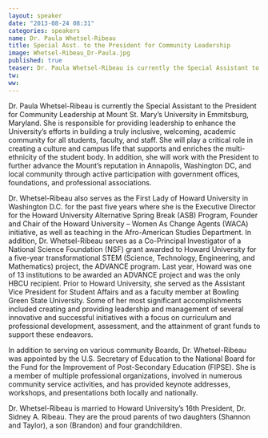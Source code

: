 ```yaml
---
layout: speaker
date: "2013-08-24 08:31"
categories: speakers
name: Dr. Paula Whetsel-Ribeau
title: Special Asst. to the President for Community Leadership
image: Whetsel-Ribeau_Dr-Paula.jpg
published: true
teaser: Dr. Paula Whetsel-Ribeau is currently the Special Assistant to the President for Community Leadership at Mount St. Mary’s University in Emmitsburg, Maryland.
tw:
ww: 
---
```


Dr. Paula Whetsel-Ribeau is currently the Special Assistant to the President for Community Leadership at Mount St. Mary’s University in Emmitsburg, Maryland.  She is responsible for providing leadership to enhance the University’s efforts in building a truly inclusive, welcoming, academic community for all students, faculty, and staff.  She will play a critical role in creating a culture and campus life that supports and enriches the multi-ethnicity of the student body.  In addition, she will work with the President to further advance the Mount’s reputation in Annapolis, Washington DC, and local community through active participation with government offices, foundations, and professional associations.

Dr. Whetsel-Ribeau also serves as the First Lady of Howard University in Washington D.C. for the past five years where she is the Executive Director for the Howard University Alternative Spring Break (ASB) Program, Founder and Chair of the Howard University – Women As Change Agents (WACA) initiative, as well as teaching in the Afro-American Studies Department.  In addition, Dr. Whetsel-Ribeau serves as a Co-Principal Investigator of a National Science Foundation (NSF) grant awarded to Howard University for a five-year transformational STEM (Science, Technology, Engineering, and Mathematics) project, the ADVANCE program.  Last year, Howard was one of 13 institutions to be awarded an ADVANCE project and was the only HBCU recipient.  Prior to Howard University, she served as the Assistant Vice President for Student Affairs and as a faculty member at Bowling Green State University.  Some of her most significant accomplishments included creating and providing leadership and management of several innovative and successful initiatives with a focus on curriculum and professional development, assessment, and the attainment of grant funds to support these endeavors.

In addition to serving on various community Boards, Dr. Whetsel-Ribeau was appointed by the U.S. Secretary of Education to the National Board for the Fund for the Improvement of Post-Secondary Education (FIPSE).  She is a member of multiple professional organizations, involved in numerous community service activities, and has provided keynote addresses, workshops, and presentations both locally and nationally.  

Dr. Whetsel-Ribeau is married to Howard University’s 16th President, Dr. Sidney A. Ribeau. They are the proud parents of two daughters (Shannon and Taylor), a son (Brandon) and four grandchildren.  


